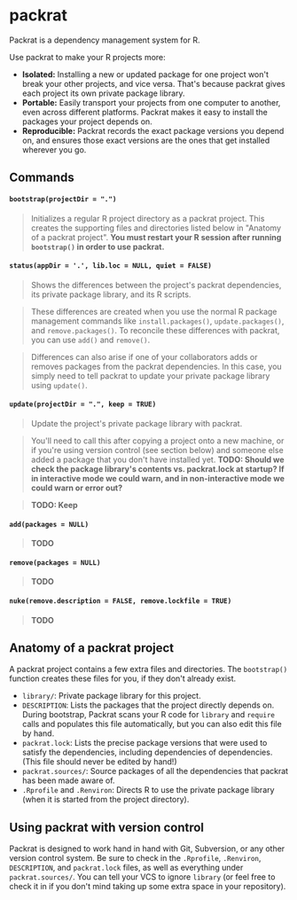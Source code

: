 # packrat

Packrat is a dependency management system for R.

Use packrat to make your R projects more:

* **Isolated:** Installing a new or updated package for one project won't break your other projects, and vice versa. That's because packrat gives each project its own private package library.
* **Portable:** Easily transport your projects from one computer to another, even across different platforms. Packrat makes it easy to install the packages your project depends on.
* **Reproducible:** Packrat records the exact package versions you depend on, and ensures those exact versions are the ones that get installed wherever you go.

## Commands

#### `bootstrap(projectDir = ".")`

> Initializes a regular R project directory as a packrat project. This creates the supporting files and directories listed below in "Anatomy of a packrat project". **You must restart your R session after running `bootstrap()` in order to use packrat.**

#### `status(appDir = '.', lib.loc = NULL, quiet = FALSE)`

> Shows the differences between the project's packrat dependencies, its private package library, and its R scripts.

> These differences are created when you use the normal R package management commands like `install.packages()`, `update.packages()`, and `remove.packages()`. To reconcile these differences with packrat, you can use `add()` and `remove()`.

> Differences can also arise if one of your collaborators adds or removes packages from the packrat dependencies. In this case, you simply need to tell packrat to update your private package library using `update()`.

#### `update(projectDir = ".", keep = TRUE)`

> Update the project's private package library with packrat.

> You'll need to call this after copying a project onto a new machine, or if you're using version control (see section below) and someone else added a package that you don't have installed yet. **TODO: Should we check the package library's contents vs. packrat.lock at startup? If in interactive mode we could warn, and in non-interactive mode we could warn or error out?**

> **TODO: Keep**

#### `add(packages = NULL)`

> **TODO**
 
#### `remove(packages = NULL)`

> **TODO**

#### `nuke(remove.description = FALSE, remove.lockfile = TRUE)`

> **TODO**

## Anatomy of a packrat project

A packrat project contains a few extra files and directories. The `bootstrap()` function creates these files for you, if they don't already exist.

* `library/`: Private package library for this project.
* `DESCRIPTION`: Lists the packages that the project directly depends on. During bootstrap, Packrat scans your R code for `library` and `require` calls and populates this file automatically, but you can also edit this file by hand.
* `packrat.lock`: Lists the precise package versions that were used to satisfy the dependencies, including dependencies of dependencies. (This file should never be edited by hand!)
* `packrat.sources/`: Source packages of all the dependencies that packrat has been made aware of.
* `.Rprofile` and `.Renviron`: Directs R to use the private package library (when it is started from the project directory).

## Using packrat with version control

Packrat is designed to work hand in hand with Git, Subversion, or any other version control system. Be sure to check in the `.Rprofile`, `.Renviron`, `DESCRIPTION`, and `packrat.lock` files, as well as everything under `packrat.sources/`. You can tell your VCS to ignore `library` (or feel free to check it in if you don't mind taking up some extra space in your repository).
